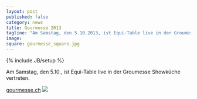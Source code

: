 ```yaml
---
layout: post
published: false
category: news
title: Gourmesse 2013
tagline: "Am Samstag, den 5.10.2013, ist Equi-Table live in der Groumesse Showküche vertreten."
image: 
square: gourmesse_square.jpg
---
```



{% include JB/setup %}



Am Samstag, den 5.10., ist Equi-Table live in der Groumesse Showküche vertreten.


<a href="http://www.gourmesse.ch">gourmesse.ch</a>
<img class="img-responsive" src="{{ ASSET_PATH }}/assets/images/equiTable-gourmesse.jpg" />
